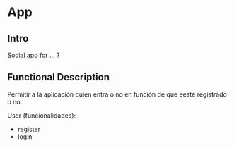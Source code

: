 # App

## Intro

Social app for ... ?

## Functional Description

Permitir a la aplicación quien entra o no en función de que eesté registrado o no.


User (funcionalidades):
- register
- login